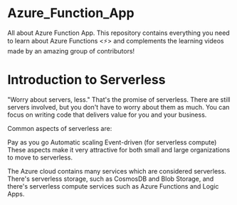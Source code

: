 # Azure_Function_App
All about Azure Function App. This repository contains everything you need to learn about Azure Functions <⚡> and complements the learning videos made by an amazing group of contributors!


# Introduction to Serverless
"Worry about servers, less."
That's the promise of serverless. There are still servers involved, but you don't have to worry about them as much. You can focus on writing code that delivers value for you and your business.

Common aspects of serverless are:

Pay as you go
Automatic scaling
Event-driven (for serverless compute)
These aspects make it very attractive for both small and large organizations to move to serverless.

The Azure cloud contains many services which are considered serverless. There's serverless storage, such as CosmosDB and Blob Storage, and there's serverless compute services such as Azure Functions and Logic Apps.
